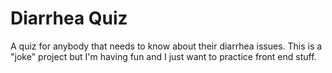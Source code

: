# Diarrhea Quiz
A quiz for anybody that needs to know about their diarrhea issues.
This is a "joke" project but I'm having fun and I just want to practice front end stuff.
